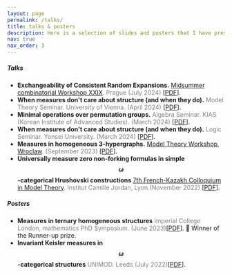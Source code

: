 ```yaml
---
layout: page
permalink: /talks/
title: talks & posters
description: Here is a selection of slides and posters that I have presented at conferences or seminars. Please email me if you would like the slides or notes from any talk that I haven't uploaded on this site yet.
nav: true
nav_order: 3
---
```


##### **Talks**
* **Exchangeability of Consistent Random Expansions.** <span style="color:gray">
[Midsummer combinatorial Workshop XXIX](https://www.mff.cuni.cz/en/kam/events/mcw/mcw-2024). Prague (July 2024)
</span>[[PDF](http://paolomarimon.github.io/assets/pdf/talks/MidsummerCombinatorics2024.pdf)].
* **When measures don't care about structure (and when they do).** <span style="color:gray">
Model Theory Seminar. University of Vienna. (April 2024)
</span>[[PDF](http://paolomarimon.github.io/assets/pdf/talks/Vienna_talk_2024.pdf)].
* **Minimal operations over permutation groups.** <span style="color:gray">
Algebra Seminar. KIAS (Korean Institute of Advanced Studies). (March 2024)
</span>[[PDF](http://paolomarimon.github.io/assets/pdf/talks/KIAS_talk_2024.pdf)].
* **When measures don't care about structure (and when they do).** <span style="color:gray">
Logic Seminar. Yonsei University. (March 2024)
</span>[[PDF](http://paolomarimon.github.io/assets/pdf/talks/Yonsei_talk_2024.pdf)].
* **Measures in homogeneous 3-hypergraphs.** <span style="color:gray">
[Model Theory Workshop, Wroclaw](https://www.math.uni.wroc.pl/~pkowa/work23.html). (September 2023)
</span>[[PDF](http://paolomarimon.github.io/assets/pdf/talks/Wroclaw_talk.pdf)].
* **Universally measure zero non-forking formulas in
simple $$\omega $$-categorical Hrushovski constructions** <span style="color:gray"> [7th French-Kazakh Colloquium in Model Theory](http://math.univ-lyon1.fr/homes-www/wagner/7CFK/7CFK.html). Institut
Camille Jordan, Lyon.(November 2022) </span>[[PDF](http://paolomarimon.github.io/assets/pdf/talks/LYON_talk_2022.pdf)].

##### **Posters**
* **Measures in ternary homogeneous structures** <span style="color:gray">Imperial College London, mathematics PhD Symposium. (June 2023)</span>[[PDF](http://paolomarimon.github.io/assets/pdf/posters/TERNARY_poster.pdf)]. :tada: Winner of the Runner-up prize.
* **Invariant Keisler measures in $$\omega$$-categorical structures**  <span style="color:gray"> UNIMOD. Leeds (July 2022)</span>[[PDF](http://paolomarimon.github.io/assets/pdf/posters/UNIMOD_poster.pdf)].

